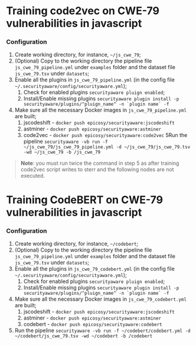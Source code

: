 # Training code2vec on CWE-79 vulnerabilities in javascript

### Configuration

1) Create working directory, for instance, `~/js_cwe_79`; 
2) (Optional) Copy to the working directory the pipeline file `js_cwe_79_pipeline.yml` under `examples` folder and the dataset file `js_cwe_79.tsv` under `datasets`;
3) Enable all the plugins in `js_cwe_79_pipeline.yml` (in the config file `~/.securityaware/config/securityaware.yml`);
   1) Check for enabled plugins ```securityaware pluign enabled```; 
   2) Install/Enable missing plugins ```securityaware plugin install -p securityaware/plugins/^pluign_name^ -n `plugin name` -f```
4) Make sure all the necessary Docker images in `js_cwe_79_pipeline.yml` are built;
   1) jscodeshift - ```docker push epicosy/securityaware:jscodeshift```
   2) astminer - ```docker push epicosy/securityaware:astminer```
   3) code2vec - ```docker push epicosy/securityaware:code2vec```
5Run the pipeline ```securityaware -vb run -f ~/js_cwe_79/js_cwe_79_pipeline.yml -d ~/js_cwe_79/js_cwe_79.tsv -wd ~/js_cwe_79 -b /js_cwe_79```

> **Note**: you must run twice the command in step 5 as after training code2vec script writes to sterr and the 
> following nodes are not executed.

# Training CodeBERT on CWE-79 vulnerabilities in javascript

### Configuration

1) Create working directory, for instance, `~/codebert`; 
2) (Optional) Copy to the working directory the pipeline file `js_cwe_79_pipeline.yml` under `examples` folder and the dataset file `js_cwe_79.tsv` under `datasets`;
3) Enable all the plugins in `js_cwe_79_codebert.yml` (in the config file `~/.securityaware/config/securityaware.yml`);
   1) Check for enabled plugins ```securityaware pluign enabled```; 
   2) Install/Enable missing plugins ```securityaware plugin install -p securityaware/plugins/^pluign_name^ -n `plugin name` -f```
4) Make sure all the necessary Docker images in `js_cwe_79_codebert.yml` are built;
   1) jscodeshift - ```docker push epicosy/securityaware:jscodeshift```
   2) astminer - ```docker push epicosy/securityaware:astminer```
   3) codebert - ```docker push epicosy/securityaware:codebert```
5) Run the pipeline ```securityaware -vb run -f ~/codebert/codebert.yml -d ~/codebert/js_cwe_79.tsv -wd ~/codebert -b /codebert```
